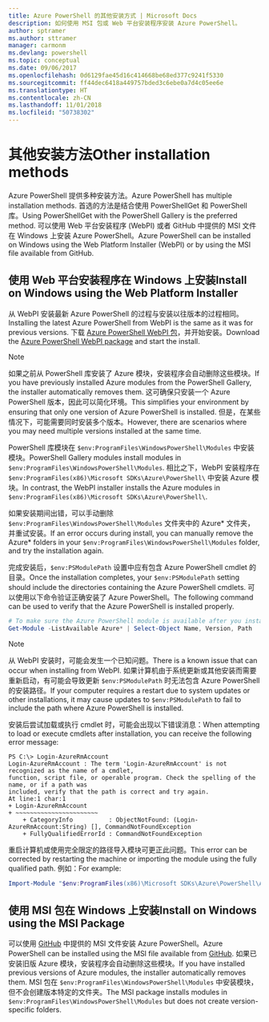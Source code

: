 ```yaml
---
title: Azure PowerShell 的其他安装方式 | Microsoft Docs
description: 如何使用 MSI 包或 Web 平台安装程序安装 Azure PowerShell。
author: sptramer
ms.author: sttramer
manager: carmonm
ms.devlang: powershell
ms.topic: conceptual
ms.date: 09/06/2017
ms.openlocfilehash: 0d6129fae45d16c414668be68ed377c9241f5330
ms.sourcegitcommit: ff44dec6418a449757bded3c6ebe0a7d4c05ee6e
ms.translationtype: HT
ms.contentlocale: zh-CN
ms.lasthandoff: 11/01/2018
ms.locfileid: "50738302"
---
```

# <a name="other-installation-methods"></a><span data-ttu-id="29adf-103">其他安装方法</span><span class="sxs-lookup"><span data-stu-id="29adf-103">Other installation methods</span></span>

<span data-ttu-id="29adf-104">Azure PowerShell 提供多种安装方法。</span><span class="sxs-lookup"><span data-stu-id="29adf-104">Azure PowerShell has multiple installation methods.</span></span> <span data-ttu-id="29adf-105">首选的方法是结合使用 PowerShellGet 和 PowerShell 库。</span><span class="sxs-lookup"><span data-stu-id="29adf-105">Using PowerShellGet with the PowerShell Gallery is the preferred method.</span></span> <span data-ttu-id="29adf-106">可以使用 Web 平台安装程序 (WebPI) 或者 GitHub 中提供的 MSI 文件在 Windows 上安装 Azure PowerShell。</span><span class="sxs-lookup"><span data-stu-id="29adf-106">Azure PowerShell can be installed on Windows using the Web Platform Installer (WebPI) or by using the MSI file available from GitHub.</span></span>
 
## <a name="install-on-windows-using-the-web-platform-installer"></a><span data-ttu-id="29adf-107">使用 Web 平台安装程序在 Windows 上安装</span><span class="sxs-lookup"><span data-stu-id="29adf-107">Install on Windows using the Web Platform Installer</span></span>

<span data-ttu-id="29adf-108">从 WebPI 安装最新 Azure PowerShell 的过程与安装以往版本的过程相同。</span><span class="sxs-lookup"><span data-stu-id="29adf-108">Installing the latest Azure PowerShell from WebPI is the same as it was for previous versions.</span></span>
<span data-ttu-id="29adf-109">下载 [Azure PowerShell WebPI 包](http://aka.ms/webpi-azps)，并开始安装。</span><span class="sxs-lookup"><span data-stu-id="29adf-109">Download the [Azure PowerShell WebPI package](http://aka.ms/webpi-azps) and start the install.</span></span>

> [!NOTE]
> <span data-ttu-id="29adf-110">如果之前从 PowerShell 库安装了 Azure 模块，安装程序会自动删除这些模块。</span><span class="sxs-lookup"><span data-stu-id="29adf-110">If you have previously installed Azure modules from the PowerShell Gallery, the installer automatically removes them.</span></span> <span data-ttu-id="29adf-111">这可确保只安装一个 Azure PowerShell 版本，因此可以简化环境。</span><span class="sxs-lookup"><span data-stu-id="29adf-111">This simplifies your environment by ensuring that only one version of Azure PowerShell is installed.</span></span> <span data-ttu-id="29adf-112">但是，在某些情况下，可能需要同时安装多个版本。</span><span class="sxs-lookup"><span data-stu-id="29adf-112">However, there are scenarios where you may need multiple versions installed at the same time.</span></span>
>
> <span data-ttu-id="29adf-113">PowerShell 库模块在 `$env:ProgramFiles\WindowsPowerShell\Modules` 中安装模块。</span><span class="sxs-lookup"><span data-stu-id="29adf-113">PowerShell Gallery modules install modules in `$env:ProgramFiles\WindowsPowerShell\Modules`.</span></span> <span data-ttu-id="29adf-114">相比之下，WebPI 安装程序在 `$env:ProgramFiles(x86)\Microsoft SDKs\Azure\PowerShell\` 中安装 Azure 模块。</span><span class="sxs-lookup"><span data-stu-id="29adf-114">In contrast, the WebPI installer installs the Azure modules in `$env:ProgramFiles(x86)\Microsoft SDKs\Azure\PowerShell\`.</span></span>
>
> <span data-ttu-id="29adf-115">如果安装期间出错，可以手动删除 `$env:ProgramFiles\WindowsPowerShell\Modules` 文件夹中的 Azure\* 文件夹，并重试安装。</span><span class="sxs-lookup"><span data-stu-id="29adf-115">If an error occurs during install, you can manually remove the Azure\* folders in your `$env:ProgramFiles\WindowsPowerShell\Modules` folder, and try the installation again.</span></span>

<span data-ttu-id="29adf-116">完成安装后，`$env:PSModulePath` 设置中应有包含 Azure PowerShell cmdlet 的目录。</span><span class="sxs-lookup"><span data-stu-id="29adf-116">Once the installation completes, your `$env:PSModulePath` setting should include the directories containing the Azure PowerShell cmdlets.</span></span> <span data-ttu-id="29adf-117">可以使用以下命令验证正确安装了 Azure PowerShell。</span><span class="sxs-lookup"><span data-stu-id="29adf-117">The following command can be used to verify that the Azure PowerShell is installed properly.</span></span>

```powershell
# To make sure the Azure PowerShell module is available after you install
Get-Module -ListAvailable Azure* | Select-Object Name, Version, Path
```

> [!NOTE]
> <span data-ttu-id="29adf-118">从 WebPI 安装时，可能会发生一个已知问题。</span><span class="sxs-lookup"><span data-stu-id="29adf-118">There is a known issue that can occur when installing from WebPI.</span></span> <span data-ttu-id="29adf-119">如果计算机由于系统更新或其他安装而需要重新启动，有可能会导致更新 `$env:PSModulePath` 时无法包含 Azure PowerShell 的安装路径。</span><span class="sxs-lookup"><span data-stu-id="29adf-119">If your computer requires a restart due to system updates or other installations, it may cause updates to `$env:PSModulePath` to fail to include the path where Azure PowerShell is installed.</span></span>

<span data-ttu-id="29adf-120">安装后尝试加载或执行 cmdlet 时，可能会出现以下错误消息：</span><span class="sxs-lookup"><span data-stu-id="29adf-120">When attempting to load or execute cmdlets after installation, you can receive the following error message:</span></span>

```output
PS C:\> Login-AzureRmAccount
Login-AzureRmAccount : The term 'Login-AzureRmAccount' is not recognized as the name of a cmdlet,
function, script file, or operable program. Check the spelling of the name, or if a path was
included, verify that the path is correct and try again.
At line:1 char:1
+ Login-AzureRmAccount
+ ~~~~~~~~~~~~~~~~~~~~~~~
    + CategoryInfo          : ObjectNotFound: (Login-AzureRmAccount:String) [], CommandNotFoundException
    + FullyQualifiedErrorId : CommandNotFoundException
```

<span data-ttu-id="29adf-121">重启计算机或使用完全限定的路径导入模块可更正此问题。</span><span class="sxs-lookup"><span data-stu-id="29adf-121">This error can be corrected by restarting the machine or importing the module using the fully qualified path.</span></span> <span data-ttu-id="29adf-122">例如：</span><span class="sxs-lookup"><span data-stu-id="29adf-122">For example:</span></span>

```powershell
Import-Module "$env:ProgramFiles(x86)\Microsoft SDKs\Azure\PowerShell\AzureRM.psd1"
```

## <a name="install-on-windows-using-the-msi-package"></a><span data-ttu-id="29adf-123">使用 MSI 包在 Windows 上安装</span><span class="sxs-lookup"><span data-stu-id="29adf-123">Install on Windows using the MSI Package</span></span>

<span data-ttu-id="29adf-124">可以使用 [GitHub](https://github.com/Azure/azure-powershell/releases/latest) 中提供的 MSI 文件安装 Azure PowerShell。</span><span class="sxs-lookup"><span data-stu-id="29adf-124">Azure PowerShell can be installed using the MSI file available from [GitHub](https://github.com/Azure/azure-powershell/releases/latest).</span></span> <span data-ttu-id="29adf-125">如果已安装旧版 Azure 模块，安装程序会自动删除这些模块。</span><span class="sxs-lookup"><span data-stu-id="29adf-125">If you have installed previous versions of Azure modules, the installer automatically removes them.</span></span> <span data-ttu-id="29adf-126">MSI 包在 `$env:ProgramFiles\WindowsPowerShell\Modules` 中安装模块，但不会创建版本特定的文件夹。</span><span class="sxs-lookup"><span data-stu-id="29adf-126">The MSI package installs modules in `$env:ProgramFiles\WindowsPowerShell\Modules` but does not create version-specific folders.</span></span>

